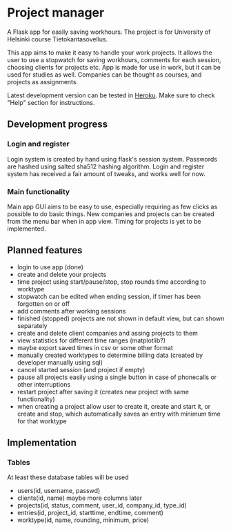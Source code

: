 # Project manager

A Flask app for easily saving workhours. The project is for University of Helsinki course Tietokantasovellus.

This app aims to make it easy to handle your work projects. It allows the user to use a stopwatch for saving workhours, comments for each session, choosing clients for projects etc. App is made for use in work, but it can be used for studies as well. Companies can be thought as courses, and projects as assignments.

Latest development version can be tested in [Heroku](https://tsoha-project-manager.herokuapp.com). Make sure to check "Help" section for instructions.

## Development progress

### Login and register

Login system is created by hand using flask's session system. Passwords are hashed using salted sha512 hashing algorithm. Login and register system has received a fair amount of tweaks, and works well for now.

### Main functionality

Main app GUI aims to be easy to use, especially requiring as few clicks as possible to do basic things.
New companies and projects can be created from the menu bar when in app view. Timing for projects is yet to be implemented.


## Planned features

- login to use app (done)
- create and delete your projects
- time project using start/pause/stop, stop rounds time according to worktype
- stopwatch can be edited when ending session, if timer has been forgotten on or off
- add comments after working sessions
- finished (stopped) projects are not shown in default view, but can shown separately
- create and delete client companies and assing projects to them
- view statistics for different time ranges (matplotlib?)
- maybe export saved times in csv or some other format
- manually created worktypes to determine billing data (created by developer manually using sql)
- cancel started session (and project if empty)
- pause all projects easily using a single button in case of phonecalls or other interruptions
- restart project after saving it (creates new project with same functionality)
- when creating a project allow user to create it, create and start it, or create and stop, which automatically saves an entry with minimum time for that worktype

## Implementation

### Tables

At least these database tables will be used
- users(id, username, passwd)
- clients(id, name) maybe more columns later
- projects(id, status, comment, user_id, company_id, type_id)
- entries(id, project_id, starttime, endtime, comment)
- worktype(id, name, rounding, minimum, price)
